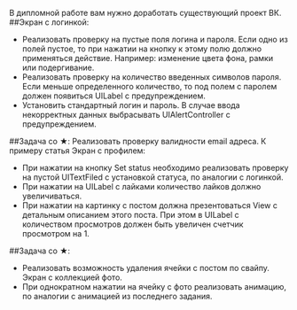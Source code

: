 В дипломной работе вам нужно доработать существующий проект ВК.
##Экран с логинкой:

+ Реализовать проверку на пустые поля логина и пароля. Если одно из полей пустое, то при нажатии на кнопку к этому полю должно применяться действие. Например: изменение цвета фона, рамки или подергивание.
+ Реализовать проверку на количество введенных символов пароля. Если меньше определенного количество, то под полем с паролем должен появиться UILabel с предупреждением.
+ Установить стандартный логин и пароль. В случае ввода некорректных данных выбрасывать UIAlertController с предупреждением.

##Задача со ★:
Реализовать проверку валидности email адреса. К примеру статья
  Экран с профилем:
+ При нажатии на кнопку Set status необходимо реализовать проверку на пустой UITextFiled с установкой статуса, по аналогии с логинкой.
+ При нажатии на UILabel с лайками количество лайков должно увеличиваться.
+ При нажатии на картинку с постом должна презентоваться View с детальным описанием этого поста. При этом в UILabel с количеством просмотров должен быть увеличен счетчик просмотром на 1.

##Задача со ★:
+ Реализовать возможность удаления ячейки с постом по свайпу.
  Экран с коллекцией фото.
+ При однократном нажатии на ячейку с фото реализовать анимацию, по аналогии с анимацией из последнего задания.


